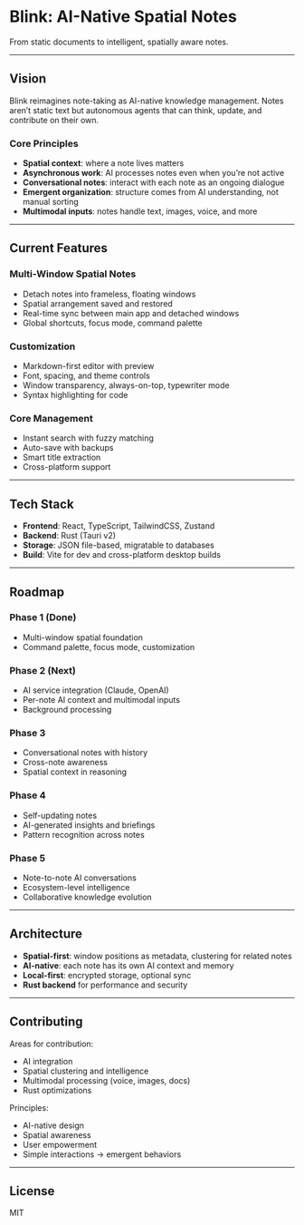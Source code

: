 # Blink: AI-Native Spatial Notes

From static documents to intelligent, spatially aware notes.

---

## Vision

Blink reimagines note-taking as AI-native knowledge management. Notes aren’t static text but autonomous agents that can think, update, and contribute on their own.

### Core Principles
- **Spatial context**: where a note lives matters  
- **Asynchronous work**: AI processes notes even when you’re not active  
- **Conversational notes**: interact with each note as an ongoing dialogue  
- **Emergent organization**: structure comes from AI understanding, not manual sorting  
- **Multimodal inputs**: notes handle text, images, voice, and more  

---

## Current Features

### Multi-Window Spatial Notes
- Detach notes into frameless, floating windows  
- Spatial arrangement saved and restored  
- Real-time sync between main app and detached windows  
- Global shortcuts, focus mode, command palette  

### Customization
- Markdown-first editor with preview  
- Font, spacing, and theme controls  
- Window transparency, always-on-top, typewriter mode  
- Syntax highlighting for code  

### Core Management
- Instant search with fuzzy matching  
- Auto-save with backups  
- Smart title extraction  
- Cross-platform support  

---

## Tech Stack
- **Frontend**: React, TypeScript, TailwindCSS, Zustand  
- **Backend**: Rust (Tauri v2)  
- **Storage**: JSON file-based, migratable to databases  
- **Build**: Vite for dev and cross-platform desktop builds  

---

## Roadmap

### Phase 1 (Done)
- Multi-window spatial foundation  
- Command palette, focus mode, customization  

### Phase 2 (Next)
- AI service integration (Claude, OpenAI)  
- Per-note AI context and multimodal inputs  
- Background processing  

### Phase 3
- Conversational notes with history  
- Cross-note awareness  
- Spatial context in reasoning  

### Phase 4
- Self-updating notes  
- AI-generated insights and briefings  
- Pattern recognition across notes  

### Phase 5
- Note-to-note AI conversations  
- Ecosystem-level intelligence  
- Collaborative knowledge evolution  

---

## Architecture

- **Spatial-first**: window positions as metadata, clustering for related notes  
- **AI-native**: each note has its own AI context and memory  
- **Local-first**: encrypted storage, optional sync  
- **Rust backend** for performance and security  

---

## Contributing

Areas for contribution:
- AI integration  
- Spatial clustering and intelligence  
- Multimodal processing (voice, images, docs)  
- Rust optimizations  

Principles:
- AI-native design  
- Spatial awareness  
- User empowerment  
- Simple interactions → emergent behaviors  

---

## License

MIT
